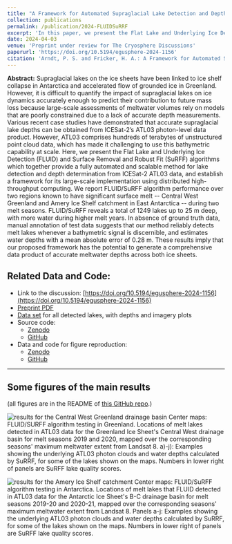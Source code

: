 ```yaml
---
title: "A Framework for Automated Supraglacial Lake Detection and Depth Retrieval in ICESat-2 Photon Data Across the Greenland and Antarctic Ice Sheets"
collection: publications
permalink: /publication/2024-FLUIDSuRRF
excerpt: 'In this paper, we present the Flat Lake and Underlying Ice Detection (FLUID) and Surface Removal and Robust Fit (SuRFF) algorithms which together provide a fully automated and scalable method for lake detection and depth determination from ICESat-2 ATL03 data, and establish a framework for its large-scale implementation using distributed high-throughput computing. We report FLUID/SuRFF algorithm performance over two regions known to have significant surface melt -- Central West Greenland and Amery Ice Shelf catchment in East Antarctica -- during two melt seasons. FLUID/SuRFF reveals a total of 1249 lakes up to 25 m deep, with more water during higher melt years.'
date: 2024-04-03
venue: 'Preprint under review for The Cryosphere Discussions'
paperurl: 'https://doi.org/10.5194/egusphere-2024-1156'
citation: 'Arndt, P. S. and Fricker, H. A.: A Framework for Automated Supraglacial Lake Detection and Depth Retrieval in ICESat-2 Photon Data Across the Greenland and Antarctic Ice Sheets, EGUsphere [preprint], https://doi.org/10.5194/egusphere-2024-1156, 2024.'
---
```


**Abstract:** Supraglacial lakes on the ice sheets have been linked to ice shelf collapse in Antarctica and accelerated flow of grounded ice in Greenland. However, it is difficult to quantify the impact of supraglacial lakes on ice dynamics accurately enough to predict their contribution to future mass loss because large-scale assessments of meltwater volumes rely on models that are poorly constrained due to a lack of accurate depth measurements. Various recent case studies have demonstrated that accurate supraglacial lake depths can be obtained from ICESat-2’s ATL03 photon-level data product. However, ATL03 comprises hundreds of terabytes of unstructured point cloud data, which has made it challenging to use this bathymetric capability at scale. Here, we present the Flat Lake and Underlying Ice Detection (FLUID) and Surface Removal and Robust Fit (SuRFF) algorithms which together provide a fully automated and scalable method for lake detection and depth determination from ICESat-2 ATL03 data, and establish a framework for its large-scale implementation using distributed high-throughput computing. We report FLUID/SuRFF algorithm performance over two regions known to have significant surface melt -- Central West Greenland and Amery Ice Shelf catchment in East Antarctica -- during two melt seasons. FLUID/SuRFF reveals a total of 1249 lakes up to 25 m deep, with more water during higher melt years. In absence of ground truth data, manual annotation of test data suggests that our method reliably detects melt lakes whenever a bathymetric signal is discernible, and estimates water depths with a mean absolute error of 0.28 m. These results imply that our proposed framework has the potential to generate a comprehensive data product of accurate meltwater depths across both ice sheets.

## Related Data and Code:
- Link to the discussion: [https://doi.org/10.5194/egusphere-2024-1156](https://doi.org/10.5194/egusphere-2024-1156)
- [Preprint PDF](https://egusphere.copernicus.org/preprints/2024/egusphere-2024-1156/egusphere-2024-1156.pdf)
- [Data set](https://zenodo.org/doi/10.5281/zenodo.10901737) for all detected lakes, with depths and imagery plots
- Source code:
  - [Zenodo](https://zenodo.org/doi/10.5281/zenodo.10905941)
  - [GitHub](https://github.com/fliphilipp/FLUIDSuRRF-code)
- Data and code for figure reproduction:
  - [Zenodo](https://zenodo.org/doi/10.5281/zenodo.10901826)
  - [GitHub](https://github.com/fliphilipp/FLUIDSuRRF-figures)
 
---

## Some figures of the main results

(all figures are in the README of [this GitHub repo](https://github.com/fliphilipp/FLUIDSuRRF-figures).)

![results for the Central West Greenland drainage basin](https://github.com/fliphilipp/images/blob/main/fig09-results_greenland_cw.jpg?raw=true)
Center maps: FLUID/SURFF algorithm testing in Greenland. Locations of melt lakes detected in ATL03 data for the Greenland Ice Sheet's Central West drainage basin for melt seasons 2019 and 2020, mapped over the corresponding seasons' maximum meltwater extent from Landsat 8. a)-j): Examples showing the underlying ATL03 photon clouds and water depths calculated by SuRRF, for some of the lakes shown on the maps. Numbers in lower right of panels are SuRFF lake quality scores.

![results for the Amery Ice Shelf catchment](https://github.com/fliphilipp/images/blob/main/fig10-results_amery.jpg?raw=true)
Center maps: FLUID/SuRFF algorithm testing in Antarctica. Locations of melt lakes that FLUID detected in ATL03 data for the Antarctic Ice Sheet's B-C drainage basin for melt seasons 2019-20 and 2020-21, mapped over the corresponding seasons' maximum meltwater extent from Landsat 8. Panels a-j: Examples showing the underlying ATL03 photon clouds and water depths calculated by SuRRF, for some of the lakes shown on the maps. Numbers in lower right of panels are SuRFF lake quality scores.
